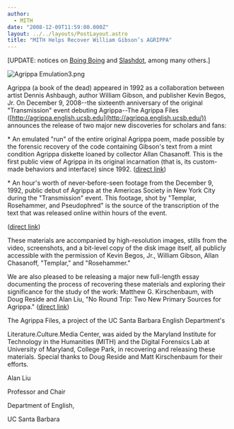 ```yaml
---
author:
  - MITH
date: "2008-12-09T11:59:00.000Z"
layout: ../../layouts/PostLayout.astro
title: "MITH Helps Recover William Gibson’s AGRIPPA"
---
```


\[UPDATE: notices on [Boing Boing](http://www.boingboing.net/2008/12/09/gibsons-selfdetructi.html) and [Slashdot](http://entertainment.slashdot.org/entertainment/08/12/10/0226239.shtml), among many others.]

![Agrippa Emulation3.png](/assets/images/agrippa_emulation3.png)

Agrippa (a book of the dead) appeared in 1992 as a collaboration between artist Dennis Ashbaugh, author William Gibson, and publisher Kevin Begos, Jr. On December 9, 2008--the sixteenth anniversary of the original "Transmission" event debuting Agrippa--The Agrippa Files ([http://agrippa.english.ucsb.edu](http://agrippa.english.ucsb.edu/)) announces the release of two major new discoveries for scholars and fans:

\* An emulated "run" of the entire original Agrippa poem, made possible by the forensic recovery of the code containing Gibson's text from a mint condition Agrippa diskette loaned by collector Allan Chasanoff. This is the first public view of Agrippa in its original incarnation (that is, its custom-made behaviors and interface) since 1992. ([direct link](http://agrippa.english.ucsb.edu/category/the-book-subcategories/the-poem-running-in-emulation))

\* An hour's worth of never-before-seen footage from the December 9, 1992, public debut of Agrippa at the Americas Society in New York City during the "Transmission" event. This footage, shot by "Templar, Rosehammer, and Pseudophred" is the source of the transcription of the text that was released online within hours of the event.

([direct link](http://agrippa.english.ucsb.edu/category/documents-subcategories/the-hack))

These materials are accompanied by high-resolution images, stills from the video, screenshots, and a bit-level copy of the disk image itself, all publicly accessible with the permission of Kevin Begos, Jr., William Gibson, Allan Chasanoff, "Templar," and "Rosehammer."

We are also pleased to be releasing a major new full-length essay documenting the process of recovering these materials and exploring their significance for the study of the work: Matthew G. Kirschenbaum, with Doug Reside and Alan Liu, "No Round Trip: Two New Primary Sources for Agrippa." ([direct link](http://agrippa.english.ucsb.edu/kirschenbaum-matthew-g-with-doug-reside-and-alan-liu-no-round-trip-two-new-primary-sources-for-agrippa))

The Agrippa Files, a project of the UC Santa Barbara English Department's

Literature.Culture.Media Center, was aided by the Maryland Institute for Technology in the Humanities (MITH) and the Digital Forensics Lab at University of Maryland, College Park, in recovering and releasing these materials. Special thanks to Doug Reside and Matt Kirschenbaum for their efforts.

Alan Liu

Professor and Chair

Department of English,

UC Santa Barbara
